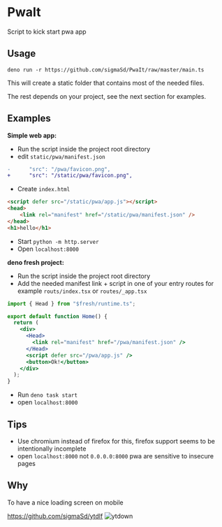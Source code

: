 # PwaIt

Script to kick start pwa app

## Usage

```
deno run -r https://github.com/sigmaSd/PwaIt/raw/master/main.ts
```

This will create a static folder that contains most of the needed files.

The rest depends on your project, see the next section for examples.

## Examples

**Simple web app:**

- Run the script inside the project root directory
- edit `static/pwa/manifest.json`

```diff
-      "src": "/pwa/favicon.png",
+      "src": "/static/pwa/favicon.png",
```

- Create `index.html`

```html
<script defer src="/static/pwa/app.js"></script>
<head>
    <link rel="manifest" href="/static/pwa/manifest.json" />
</head>
<h1>hello</h1>
```

- Start `python -m http.server`
- Open `localhost:8000`

**deno fresh project:**

- Run the script inside the project root directory
- Add the needed manifest link + script in one of your entry routes for example
  `routs/index.tsx` or `routes/_app.tsx`

```jsx
import { Head } from "$fresh/runtime.ts";

export default function Home() {
  return (
    <div>
      <Head>
        <link rel="manifest" href="/pwa/manifest.json" />
      </Head>
      <script defer src="/pwa/app.js" />
      <button>Ok!</button>
    </div>
  );
}
```

- Run `deno task start`
- open `localhost:8000`

## Tips

- Use chromium instead of firefox for this, firefox support seems to be
  intentionally incomplete
- open `localhost:8000` not `0.0.0.0:8000` pwa are sensitive to insecure pages

## Why

To have a nice loading screen on mobile

https://github.com/sigmaSd/ytdlf
![ytdown](https://user-images.githubusercontent.com/22427111/194713700-d9b7a592-4165-4b3b-b5eb-f370785c1f22.png)
